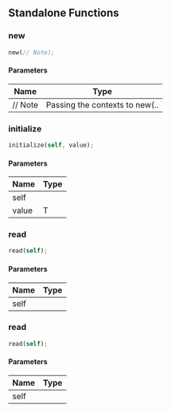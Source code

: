 ## Standalone Functions

### new

```rust
new(// Note);
```

#### Parameters
| Name | Type |
| --- | --- |
| // Note | Passing the contexts to new(.. |

### initialize

```rust
initialize(self, value);
```

#### Parameters
| Name | Type |
| --- | --- |
| self |  |
| value | T |

### read

```rust
read(self);
```

#### Parameters
| Name | Type |
| --- | --- |
| self |  |

### read

```rust
read(self);
```

#### Parameters
| Name | Type |
| --- | --- |
| self |  |

